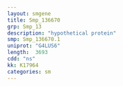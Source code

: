 ```yaml
---
layout: smgene
title: Smp_136670
grp: Smp_13
description: "hypothetical protein"
smp: Smp_136670.1
uniprot: "G4LUS6"
length:  3693
cdd: "ns"
kk: K17964
categories: sm
---
```

